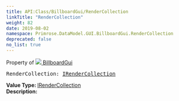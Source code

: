 ```yaml
---
title: API:Class/BillboardGui/RenderCollection
linkTitle: "RenderCollection"
weight: 82
date: 2019-08-02
namespace: Primrose.DataModel.GUI.BillboardGui.RenderCollection
deprecated: false
no_list: true
---
```

Property of <a href="/docs/api-reference/Class/BillboardGui"><img src="/icons/silk/billboard.png"/>&nbsp;BillboardGui</a>
<pre class="method-declaration">
RenderCollection: <a class="type" href="/docs/api-reference/Misc/IRenderCollection">IRenderCollection</a></pre>
<b>Value Type: </b>
<a class="type" href="/docs/api-reference/Misc/IRenderCollection">IRenderCollection</a>
<br/>
<b>Description: </b>